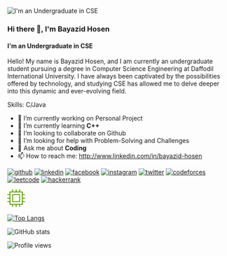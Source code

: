 ![I'm an Undergraduate in CSE](https://pbs.twimg.com/profile_banners/1664512669834153985/1685685988/1080x360)
### Hi there 👋, I'm Bayazid Hosen
#### I'm an Undergraduate in CSE


Hello! My name is Bayazid Hosen, and I am currently an undergraduate student pursuing a degree in Computer Science Engineering at Daffodil International University. I have always been captivated by the possibilities offered by technology, and studying CSE has allowed me to delve deeper into this dynamic and ever-evolving field.

Skills: C/Java

- 🔭 I’m currently working on Personal Project 
- 🌱 I’m currently learning **C++** 
- 👯 I’m looking to collaborate on Github 
- 🤔 I’m looking for help with Problem-Solving and Challenges 
- 💬 Ask me about **Coding** 
- 📫 How to reach me: http://www.linkedin.com/in/bayazid-hosen 


[<img src='https://cdn.jsdelivr.net/npm/simple-icons@3.0.1/icons/github.svg' alt='github' height='40'>](https://github.com/bayazid47)  [<img src='https://cdn.jsdelivr.net/npm/simple-icons@3.0.1/icons/linkedin.svg' alt='linkedin' height='40'>](https://www.linkedin.com/in/bayazid-hosen/)  [<img src='https://cdn.jsdelivr.net/npm/simple-icons@3.0.1/icons/facebook.svg' alt='facebook' height='40'>](https://www.facebook.com/bayazid47)  [<img src='https://cdn.jsdelivr.net/npm/simple-icons@3.0.1/icons/instagram.svg' alt='instagram' height='40'>](https://www.instagram.com/bayazidhsn/)  [<img src='https://cdn.jsdelivr.net/npm/simple-icons@3.0.1/icons/twitter.svg' alt='twitter' height='40'>](https://twitter.com/bayazidn47)  [<img src='https://cdn.jsdelivr.net/npm/simple-icons@3.0.1/icons/codeforces.svg' alt='codeforces' height='40'>](https://codeforces.com/profile/iamse7en)  [<img src='https://cdn.jsdelivr.net/npm/simple-icons@3.0.1/icons/leetcode.svg' alt='leetcode' height='40'>](https://leetcode.com/iamse7en/)  [<img src='https://cdn.jsdelivr.net/npm/simple-icons@3.0.1/icons/hackerrank.svg' alt='hackerrank' height='40'>](https://www.hackerrank.com/bayazid47?hr_r=1)  

<a href='https://docs.github.com/en/developers'><img src='https://raw.githubusercontent.com/acervenky/animated-github-badges/master/assets/devbadge.gif' width='40' height='40'></a> 

[![Top Langs](https://github-readme-stats.vercel.app/api/top-langs/?username=bayazid47)](https://github.com/anuraghazra/github-readme-stats)

![GitHub stats](https://github-readme-stats.vercel.app/api?username=bayazid47&show_icons=true)  

![Profile views](https://gpvc.arturio.dev/bayazid47)  
